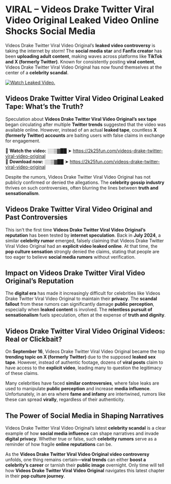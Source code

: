 # VIRAL – Videos Drake Twitter Viral Video Original Leaked Video Online Shocks Social Media 

Videos Drake Twitter Viral Video Original’s **leaked video controversy** is taking the internet by storm! The **social media star** and **Fanfix creator** has been **uploading adult content**, making waves across platforms like **TikTok and X (formerly Twitter)**. Known for consistently posting **viral content**, Videos Drake Twitter Viral Video Original has now found themselves at the center of a **celebrity scandal**.  

[![Watch Leaked Video.](https://miro.medium.com/v2/resize:fit:828/format:webp/1*cilzJN44JGOrTw9NJCrNHA.gif "Watch Leaked Video")](https://2k25fun.com/videos-drake-twitter-viral-video-original)

## **Videos Drake Twitter Viral Video Original Leaked Tape: What’s the Truth?**  
Speculation about **Videos Drake Twitter Viral Video Original’s sex tape** began circulating after multiple **Twitter trends** suggested that the video was available online. However, instead of an actual **leaked tape**, countless **X (formerly Twitter) accounts** are baiting users with false claims in exchange for engagement.  

🔹 **Watch the video:** ░░▒▓██ ➤ https://2k25fun.com/videos-drake-twitter-viral-video-original  
🔹 **Download now:** ░░▒▓██ ➤ https://2k25fun.com/videos-drake-twitter-viral-video-original  

Despite the rumors, Videos Drake Twitter Viral Video Original has not publicly confirmed or denied the allegations. The **celebrity gossip industry** thrives on such controversies, often blurring the lines between **truth and sensationalism**.  

## **Videos Drake Twitter Viral Video Original and Past Controversies**  
This isn’t the first time **Videos Drake Twitter Viral Video Original’s reputation** has been tested by **internet speculation**. Back in **July 2024**, a similar **celebrity rumor** emerged, falsely claiming that Videos Drake Twitter Viral Video Original had an **explicit video leaked online**. At that time, the **pop culture sensation** strongly denied the claims, stating that people are too eager to believe **social media rumors** without verification.  

## **Impact on Videos Drake Twitter Viral Video Original’s Reputation**  
The **digital era** has made it increasingly difficult for celebrities like Videos Drake Twitter Viral Video Original to maintain their **privacy**. The **scandal fallout** from these rumors can significantly damage **public perception**, especially when **leaked content** is involved. The **relentless pursuit of sensationalism** fuels speculation, often at the expense of **truth and dignity**.  

## **Videos Drake Twitter Viral Video Original Videos: Real or Clickbait?**  
On **September 16**, Videos Drake Twitter Viral Video Original became the top **trending topic on X (formerly Twitter)** due to the supposed **leaked sex tape**. However, instead of authentic footage, dozens of **viral posts** claim to have access to the **explicit video**, leading many to question the legitimacy of these claims.  

Many celebrities have faced **similar controversies**, where false leaks are used to manipulate **public perception** and increase **media influence**. Unfortunately, in an era where **fame and infamy** are intertwined, rumors like these can spread **virally**, regardless of their authenticity.  

## **The Power of Social Media in Shaping Narratives**  
Videos Drake Twitter Viral Video Original’s latest **celebrity scandal** is a clear example of how **social media influence** can shape narratives and invade **digital privacy**. Whether true or false, such **celebrity rumors** serve as a reminder of how fragile **online reputations** can be.  

As the **Videos Drake Twitter Viral Video Original video controversy** unfolds, one thing remains certain—**viral trends** can either **boost a celebrity’s career** or tarnish their **public image** overnight. Only time will tell how **Videos Drake Twitter Viral Video Original** navigates this latest chapter in their **pop culture journey**. 